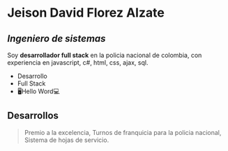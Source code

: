 # Jeison David Florez Alzate
## _Ingeniero de sistemas_

Soy **desarrollador full stack** en la policia nacional de colombia, con experiencia en javascript, c#, html, css, ajax, sql.

- Desarrollo
- Full Stack
- 🖥️Hello Word💻

## Desarrollos

> Premio a la excelencia,
> Turnos de franquicia para la policia nacional,
> Sistema de hojas de servicio.